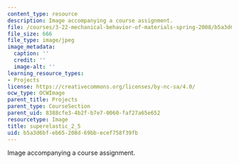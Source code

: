 ```yaml
---
content_type: resource
description: Image accompanying a course assignment.
file: /courses/3-22-mechanical-behavior-of-materials-spring-2008/b5a3d6bfeb65208d69bbecef758f39fb_superelastic_2_5.jpg
file_size: 666
file_type: image/jpeg
image_metadata:
  caption: ''
  credit: ''
  image-alt: ''
learning_resource_types:
- Projects
license: https://creativecommons.org/licenses/by-nc-sa/4.0/
ocw_type: OCWImage
parent_title: Projects
parent_type: CourseSection
parent_uid: 8388cfe3-4b2f-b7e7-0060-faf27a65e652
resourcetype: Image
title: superelastic_2_5
uid: b5a3d6bf-eb65-208d-69bb-ecef758f39fb
---
```

Image accompanying a course assignment.